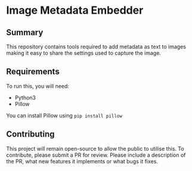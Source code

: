 #  Image Metadata Embedder

## Summary
This repository contains tools required to add metadata as text to images making it easy to share the settings used to capture the image.

## Requirements
To run this, you will need:
- Python3
- Pillow

You can install Pillow using `pip install pillow`

## Contributing
This project will remain open-source to allow the public to utilise this. To contribute, please submit a PR for review. Please include a description of the PR, what new features it implements or what bugs it fixes.
